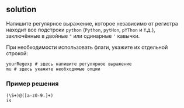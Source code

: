 ## solution

Напишите регулярное выражение, которое независимо от регистра находит все подстроки `python` (`Python`, `pytHon`, `pYThon` и т.д.), заключённые в двойные `"` или одинарные `'` кавычки.

При необходимости использовать флаги, укажите их отдельной строкой:

```regexp
yourRegexp # здесь напишите регулярное выражение
mu # здесь укажите необходимые опции
```

### Пример решения

```regexp
(\S+)@([a-z0-9.]+)
is
```
